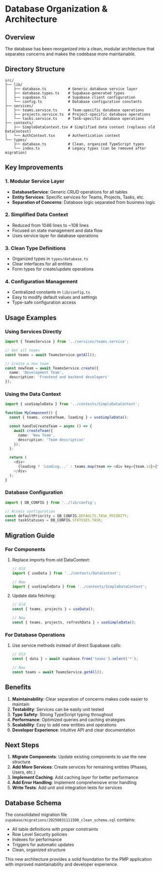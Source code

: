 # Database Organization & Architecture

## Overview
The database has been reorganized into a clean, modular architecture that separates concerns and makes the codebase more maintainable.

## Directory Structure

```
src/
├── lib/
│   ├── database.ts          # Generic database service layer
│   ├── database.types.ts    # Supabase-generated types
│   ├── supabase.ts          # Supabase client configuration
│   └── config.ts            # Database configuration constants
├── services/
│   ├── teams.service.ts     # Team-specific database operations
│   ├── projects.service.ts  # Project-specific database operations
│   └── tasks.service.ts     # Task-specific database operations
├── contexts/
│   ├── SimpleDataContext.tsx # Simplified data context (replaces old DataContext)
│   └── AuthContext.tsx      # Authentication context
└── types/
    ├── database.ts          # Clean, organized TypeScript types
    └── index.ts             # Legacy types (can be removed after migration)
```

## Key Improvements

### 1. **Modular Service Layer**
- **DatabaseService**: Generic CRUD operations for all tables
- **Entity Services**: Specific services for Teams, Projects, Tasks, etc.
- **Separation of Concerns**: Database logic separated from business logic

### 2. **Simplified Data Context**
- Reduced from 1046 lines to ~108 lines
- Focused on state management and data flow
- Uses service layer for database operations

### 3. **Clean Type Definitions**
- Organized types in `types/database.ts`
- Clear interfaces for all entities
- Form types for create/update operations

### 4. **Configuration Management**
- Centralized constants in `lib/config.ts`
- Easy to modify default values and settings
- Type-safe configuration access

## Usage Examples

### Using Services Directly
```typescript
import { TeamsService } from '../services/teams.service';

// Get all teams
const teams = await TeamsService.getAll();

// Create a new team
const newTeam = await TeamsService.create({
  name: 'Development Team',
  description: 'Frontend and backend developers'
});
```

### Using the Data Context
```typescript
import { useSimpleData } from '../contexts/SimpleDataContext';

function MyComponent() {
  const { teams, createTeam, loading } = useSimpleData();

  const handleCreateTeam = async () => {
    await createTeam({
      name: 'New Team',
      description: 'Team description'
    });
  };

  return (
    <div>
      {loading ? 'Loading...' : teams.map(team => <div key={team.id}>{team.name}</div>)}
    </div>
  );
}
```

### Database Configuration
```typescript
import { DB_CONFIG } from '../lib/config';

// Access configuration
const defaultPriority = DB_CONFIG.DEFAULTS.TASK_PRIORITY;
const taskStatuses = DB_CONFIG.STATUSES.TASK;
```

## Migration Guide

### For Components
1. Replace imports from old DataContext:
   ```typescript
   // Old
   import { useData } from '../contexts/DataContext';

   // New
   import { useSimpleData } from '../contexts/SimpleDataContext';
   ```

2. Update data fetching:
   ```typescript
   // Old
   const { teams, projects } = useData();

   // New
   const { teams, projects, refreshData } = useSimpleData();
   ```

### For Database Operations
1. Use service methods instead of direct Supabase calls:
   ```typescript
   // Old
   const { data } = await supabase.from('teams').select('*');

   // New
   const teams = await TeamsService.getAll();
   ```

## Benefits

1. **Maintainability**: Clear separation of concerns makes code easier to maintain
2. **Testability**: Services can be easily unit tested
3. **Type Safety**: Strong TypeScript typing throughout
4. **Performance**: Optimized queries and caching strategies
5. **Scalability**: Easy to add new entities and operations
6. **Developer Experience**: Intuitive API and clear documentation

## Next Steps

1. **Migrate Components**: Update existing components to use the new structure
2. **Add More Services**: Create services for remaining entities (Phases, Users, etc.)
3. **Implement Caching**: Add caching layer for better performance
4. **Add Error Handling**: Implement comprehensive error handling
5. **Write Tests**: Add unit and integration tests for services

## Database Schema

The consolidated migration file `supabase/migrations/20250831111500_clean_schema.sql` contains:
- All table definitions with proper constraints
- Row Level Security policies
- Indexes for performance
- Triggers for automatic updates
- Clean, organized structure

This new architecture provides a solid foundation for the PMP application with improved maintainability and developer experience.
